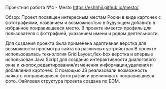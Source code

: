 Проектная работа №4 - Mesto https://eshhhii.github.io/mesto/

Обзор: 
Проект посвящен интересным местам Росии в виде карточек с фотографиями, названием и возможностью в будующем добавить в избранное понравивщееся место. В проекте имеется профиль для пользователя с фотграфией, указанием имени и родом деятельности.

Для создания проекта была применена адаптивная верстка для возможности просмотра сайта на различных устройствах.В проекте использовалась технология Grid Layout,flex-box верстка и впервые использован Java Script для создания интерактивности диалогового окна и кнопок,редактирования/изменения информации,удаления и добавления карточек. C помощью JS реализовали возможность лайкать понравившиеся фотографии и увеличивать понравившиеся фото. Файловая структура проекта создана по БЭМ.
